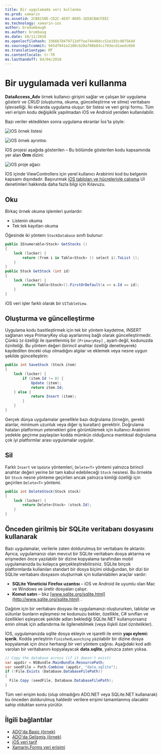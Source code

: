 ```yaml
---
title: Bir uygulamada veri kullanma
ms.prod: xamarin
ms.assetid: 2CB8150E-CD2C-4E97-8605-1EE8CBACFEEC
ms.technology: xamarin-ios
author: bradumbaugh
ms.author: brumbaug
ms.date: 10/11/2016
ms.openlocfilehash: 3366b78479712dffee74448dcc51e193cd07564d
ms.sourcegitcommit: 945df041e2180cb20af08b83cc703ecd1aedc6b0
ms.translationtype: MT
ms.contentlocale: tr-TR
ms.lasthandoff: 04/04/2018
---
```

# <a name="using-data-in-an-app"></a>Bir uygulamada veri kullanma

**DataAccess_Adv** örnek kullanıcı girişini sağlar ve çalışan bir uygulama gösterir ve *CRUD* (oluşturma, okuma, güncelleştirme ve silme) veritabanı işlevselliği. İki ekranda uygulama oluşur: bir listesi ve veri girişi formu. Tüm veri erişim kodu değişiklik yapılmadan iOS ve Android yeniden kullanılabilir.

Bazı veriler ekledikten sonra uygulama ekranlar İos'ta şöyle:

 ![](using-data-in-an-app-images/image9.png "iOS örnek listesi")

 ![](using-data-in-an-app-images/image10.png "iOS örnek ayrıntısı")

İOS projesi aşağıda gösterilen – Bu bölümde gösterilen kodu kapsamında yer alan **Orm** dizini:

 ![](using-data-in-an-app-images/image13.png "iOS proje ağacı")

İOS içinde ViewControllers için yerel kullanıcı Arabirimi kod bu belgenin kapsamı dışındadır.
Başvurmak [iOS tabloları ve hücreleriyle çalışma](~/ios/user-interface/controls/tables/index.md) UI denetimleri hakkında daha fazla bilgi için Kılavuzu.

## <a name="read"></a>Oku

Birkaç örnek okuma işlemleri şunlardır:

-  Listenin okuma
-  Tek tek kayıtları okuma


Öğesinde iki yöntem `StockDatabase` sınıfı bulunur:

```csharp
public IEnumerable<Stock> GetStocks ()
{
    lock (locker) {
        return (from i in Table<Stock> () select i).ToList ();
    }
}
public Stock GetStock (int id)
{
    lock (locker) {
        return Table<Stock>().FirstOrDefault(x => x.Id == id);
    }
}
```

iOS veri işler farklı olarak bir `UITableView`.

## <a name="create-and-update"></a>Oluşturma ve güncelleştirme

Uygulama kodu basitleştirmek için tek bir yöntem kaydetme, INSERT sağlanan veya PrimaryKey olup ayarlanmış bağlı olarak güncelleştirmedir. Çünkü `Id` özelliği ile işaretlenmiş bir `[PrimaryKey]` , ayarlı değil, kodunuzda özniteliği.
Bu yöntem değeri (birincil anahtar özelliği denetleyerek) kaydedilen önceki olup olmadığını algılar ve eklemek veya nesne uygun şekilde güncelleştirin:

```csharp
public int SaveStock (Stock item)
{
    lock (locker) {
        if (item.Id != 0) {
            Update (item);
            return item.Id;
    } else {
            return Insert (item);
        }
    }
}
```



Gerçek dünya uygulamalar genellikle bazı doğrulama (örneğin, gerekli alanlar, minimum uzunluk veya diğer iş kuralları) gerektirir.
Doğrulama hataları platformun yetenekleri göre görüntülemek için kullanıcı Arabirimi yedekle geçirme paylaşılan kodda mümkün olduğunca mantıksal doğrulama çok iyi platformlar arası uygulamalar uygular.

## <a name="delete"></a>Sil

Farklı `Insert` ve `Update` yöntemleri, `Delete<T>` yöntemi yalnızca birincil anahtar değeri yerine bir tam kabul edebileceği `Stock` nesnesi.
Bu örnekte bir `Stock` nesne yönteme geçirilen ancak yalnızca kimliği özelliği için geçirilen `Delete<T>` yöntemi.

```csharp
public int DeleteStock(Stock stock)
{
    lock (locker) {
        return Delete<Stock> (stock.Id);
    }
}
```

## <a name="using-a-pre-populated-sqlite-database-file"></a>Önceden girilmiş bir SQLite veritabanı dosyasını kullanarak

Bazı uygulamalar, verilerle zaten doldurulmuş bir veritabanı ile aktarılır.
Ayrıca, uygulamanızı olan mevcut bir SQLite veritabanı dosya aktarma ve erişmeden önce yazılabilir bir dizine kopyalama tarafından mobil uygulamanızda bu kolayca gerçekleştirebilirsiniz. SQLite birçok platformlarda kullanılan standart bir dosya biçimi olduğundan, bir dizi bir SQLite veritabanı dosyasını oluşturmak için kullanılabilen araçlar vardır:

-  **SQLite Yöneticisi Firefox uzantısı** – iOS ve Android ile uyumlu olan Mac ve Windows ve üretir dosyaları çalışır.
-  **Komut satırı** – bkz [www.sqlite.org/sqlite.html](http://www.sqlite.org/sqlite.html) .


Dağıtım için bir veritabanı dosyası ile uygulamanızı oluştururken, tablolar ve sütunlar bunların eşleşmesi ne kodunuzu bekler, özellikle, C# sınıfları ve özellikleri eşleşecek şekilde adları beklediği SQLite.NET kullanıyorsanız emin olmak için adlandırma ile ilgilenebilmek (veya ilişkili özel öznitelikler).

İOS, uygulamanızda sqlite dosya ekleyin ve işaretli ile emin **yapı eylemi: içerik**. Kodda yerleştirin `FinishedLaunching` yazılabilir bir dizine dosya kopyalamak için *önce* herhangi bir veri yöntem çağrısı. Aşağıdaki kod adlı varolan bir veritabanını kopyalayacak **data.sqlite**, yalnızca zaten yoksa.

```csharp
// Copy the database across (if it doesn't exist)
var appdir = NSBundle.MainBundle.ResourcePath;
var seedFile = Path.Combine (appdir, "data.sqlite");
if (!File.Exists (Database.DatabaseFilePath))
{
  File.Copy (seedFile, Database.DatabaseFilePath);
}
```

Tüm veri erişim kodu (olup olmadığını ADO.NET veya SQLite.NET kullanarak) bu önceden doldurulmuş haldedir verilere erişimi tamamlanmış olacaktır sahip olduktan sonra yürütür.


## <a name="related-links"></a>İlgili bağlantılar

- [ADO'da Basic (örnek)](https://github.com/xamarin/mobile-samples/tree/master/DataAccess/Basic)
- [ADO'da Gelişmiş (örnek)](https://github.com/xamarin/mobile-samples/tree/master/DataAccess/Advanced)
- [iOS veri tarif](https://developer.xamarin.com/recipes/ios/data/sqlite/)
- [Xamarin.Forms veri erişimi](~/xamarin-forms/app-fundamentals/databases.md)
